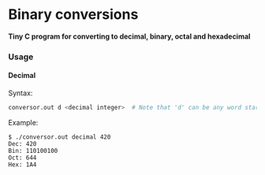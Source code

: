 # Binary conversions
**Tiny C program for converting to decimal, binary, octal and hexadecimal**

### Usage

#### Decimal
Syntax:
```bash
conversor.out d <decimal integer>  # Note that 'd' can be any word starting with 'd', like 'dec' or 'decimal'
```

Example:
```console
$ ./conversor.out decimal 420
Dec: 420
Bin: 110100100
Oct: 644
Hex: 1A4
```
